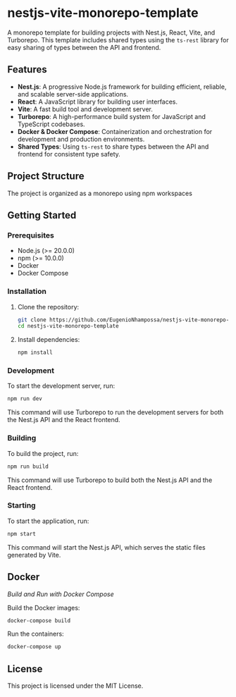 # nestjs-vite-monorepo-template

A monorepo template for building projects with Nest.js, React, Vite, and Turborepo. This template includes shared types using the `ts-rest` library for easy sharing of types between the API and frontend. 

## Features

- **Nest.js**: A progressive Node.js framework for building efficient, reliable, and scalable server-side applications.
- **React**: A JavaScript library for building user interfaces.
- **Vite**: A fast build tool and development server.
- **Turborepo**: A high-performance build system for JavaScript and TypeScript codebases.
- **Docker & Docker Compose**: Containerization and orchestration for development and production environments.
- **Shared Types**: Using `ts-rest` to share types between the API and frontend for consistent type safety.

## Project Structure

The project is organized as a monorepo using npm workspaces

## Getting Started

### Prerequisites

- Node.js (>= 20.0.0)
- npm (>= 10.0.0)
- Docker
- Docker Compose

### Installation

1. Clone the repository:

    ```sh
    git clone https://github.com/EugenioNhampossa/nestjs-vite-monorepo-template.git
    cd nestjs-vite-monorepo-template
    ```

2. Install dependencies:

    ```sh
    npm install
    ```

### Development

To start the development server, run:

```sh
npm run dev
```
This command will use Turborepo to run the development servers for both the Nest.js API and the React frontend.

### Building

To build the project, run:

```sh
npm run build
```
This command will use Turborepo to build both the Nest.js API and the React frontend.

### Starting

To start the application, run:

```sh
npm start
```
This command will start the Nest.js API, which serves the static files generated by Vite.

## Docker

*Build and Run with Docker Compose*

Build the Docker images:
```sh
docker-compose build
```

Run the containers:
```sh
docker-compose up
```
## License

This project is licensed under the MIT License. 

